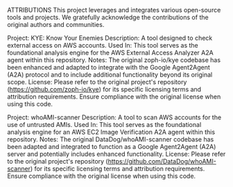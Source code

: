 ATTRIBUTIONS
This project leverages and integrates various open-source tools and projects. We gratefully acknowledge the contributions of the original authors and communities.

Project: KYE: Know Your Enemies
Description: A tool designed to check external access on AWS accounts.
Used In: This tool serves as the foundational analysis engine for the AWS External Access Analyzer A2A agent within this repository.
Notes: The original zoph-io/kye codebase has been enhanced and adapted to integrate with the Google Agent2Agent (A2A) protocol and to include additional functionality beyond its original scope.
License: Please refer to the original project's repository (https://github.com/zoph-io/kye) for its specific licensing terms and attribution requirements. Ensure compliance with the original license when using this code.


Project: whoAMI-scanner
Description: A tool to scan AWS accounts for the use of untrusted AMIs.
Used In: This tool serves as the foundational analysis engine for an AWS EC2 Image Verification A2A agent within this repository.
Notes: The original DataDog/whoAMI-scanner codebase has been adapted and integrated to function as a Google Agent2Agent (A2A) server and potentially includes enhanced functionality.
License: Please refer to the original project's repository (https://github.com/DataDog/whoAMI-scanner) for its specific licensing terms and attribution requirements. Ensure compliance with the original license when using this code.
